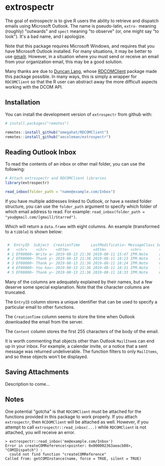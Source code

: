 # extrospectr

<!-- badges: start -->
<!-- badges: end -->

The goal of extrospectr is to give R users the ability to retrieve and dispatch 
emails using Microsoft Outlook. The name is pseudo-latin, `extro-` meaning 
(roughly) "outwards" and `spect` meaning "to observe" (or, one might say "to 
look"). It's a bad name, and I apologize.

Note that this package requires Microsoft Windows, and requires that 
you have Microsoft Outlook installed. For many situations, it may be better to 
use [gmailr](http://gmailr.r-lib.org/). However, in a situation where you must 
send or receive an email from your organization email, this may be a good 
solution.

Many thanks are due to [Duncan Lang](https://github.com/omegahat/), whose 
[RDCOMClient](https://github.com/omegahat/RDCOMClient) package made this package 
possible. In many ways, this is simply a wrapper for `RDCOMClient` so that the 
R user can abstract away the more difficult aspects working with the DCOM API.

## Installation

You can install the development version of `extrospectr` from github with:

``` r
# install.packages("remotes")

remotes::install_github("omegahat/RDCOMClient")
remotes::install_github("aecoleman/extrospectr")
```

## Reading Outlook Inbox

To read the contents of an inbox or other mail folder, you can use the following:

``` r
# Attach extrospectr and RDCOMClient libraries
library(extrospectr)

read_inbox(folder_path = "name@example.com/Inbox")

```

If you have multiple addresses linked to Outlook, or have a nested folder structure, you can use the `folder_path` argument to specify which folder of which email address to read. For example: `read_inbox(folder_path = "you@gmail.com/[gmail]/Starred")`.

Which will return a `data.frame` with eight columns. An example (transformed to a `tibble`) is shown below:

``` r

 #  EntryID  Subject  CreationTime     LastModificatio~ MessageClass Sender ReceivedTime     Content 
 #   <chr>    <chr>    <dttm>           <dttm>           <chr>        <chr>  <dttm>           <chr>   
 # 1 EF00000~ Write a~ 2019-08-13 21:36 2019-08-11 15:47 IPM.Note     autom~ 2019-08-11 15:47 "Your f~
 # 2 EF00000~ Thank y~ 2019-08-13 21:36 2019-08-11 18:23 IPM.Note     navih~ 2019-08-11 18:23 "Dear A~
 # 3 EF00000~ Thank y~ 2019-08-13 21:36 2019-08-11 18:24 IPM.Note     navih~ 2019-08-11 18:24 "Dear A~
 # 4 EF00000~ You hav~ 2019-08-13 21:36 2019-08-11 18:31 IPM.Note     team@~ 2019-08-11 18:31 " <http~
 # 5 EF00000~ Thank y~ 2019-08-13 21:36 2019-08-11 18:33 IPM.Note     norep~ 2019-08-11 18:33 " <http~

```
Many of the columns are adequately explained by their names, but a few deserve 
some special explanation. Note that the character columns are truncated.

The `EntryID` column stores a unique identifier that can be used to specify a particular email to other functions. 

The `CreationTime` column seems to store the time when Outlook downloaded the email from the server.

The `Content` column stores the first 255 characters of the body of the email. 

It is worth commenting that objects other than Outlook `MailItem`s can end up in your inbox. For example, a calendar invite, or a notice that a sent message was returned undeliverable. The function filters to only `MailItems`, and so these objects won't be displayed.

## Saving Attachments

Description to come...

## Notes

One potential "gotcha" is that `RDCOMClient` must be attached for the functions 
provided in this package to work properly. If you attach `extrospectr`, then 
`RCDOMClient` will be attached as well. However, if you attempt to call 
`extrospectr::read_inbox(...)` while `RDCOMClient` is not attached, you will 
receive an error.

```
> extrospectr::read_inbox('me@example.com/Inbox')
Error in createCOMReference(<pointer: 0x000002363aeacb08>, "COMIDispatch") : 
  could not find function "createCOMReference"
Called from: getCOMInstance(name, force = TRUE, silent = TRUE)
```